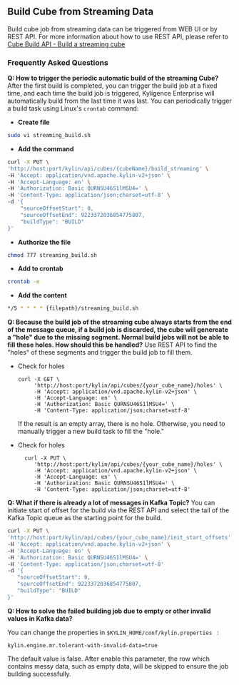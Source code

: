 ## Build Cube from Streaming Data

Build cube job from streaming data can be triggered from WEB UI or by REST API. For more information about how to use REST API, please refer to  [Cube Build API - Build a streaming cube](../../rest/cube_api/cube_build_api.en.md#build-a-streaming-cube)

### Frequently Asked Questions

**Q: How to trigger the periodic automatic build of the streaming Cube?**
After the first build is completed, you can trigger the build job at a fixed time, and each time the build job is triggered, Kyligence Enterprise will automatically build from the last time it was last. You can periodically trigger a build task using Linux's `crontab` command:
   - **Create file**
   ```sh
   sudo vi streaming_build.sh
   ```
   - **Add the command**
   ```sh
   curl -X PUT \
   'http://host:port/kylin/api/cubes/{cubeName}/build_streaming' \
   -H 'Accept: application/vnd.apache.kylin-v2+json' \
   -H 'Accept-Language: en' \
   -H 'Authorization: Basic QURNSU46S1lMSU4=' \
   -H 'Content-Type: application/json;charset=utf-8' \
   -d '{ 
       "sourceOffsetStart": 0, 
       "sourceOffsetEnd": 9223372036854775807, 
       "buildType": "BUILD"
   }'   
   ```
   - **Authorize the file**
   ```sh
   chmod 777 streaming_build.sh
   ```
   
   - **Add to crontab**
   ```sh
   crontab -e　
   ```
   - **Add the content**
   ```sh
   */5 * * * * {filepath}/streaming_build.sh
   ```

**Q: Because the build job of the streaming cube always starts from the end of the message queue, if a build job is discarded, the cube will genereate a "hole" due to the missing segment. Normal build jobs will not be able to fill these holes. How should this be handled?**
Use REST API to find the "holes" of these segments and trigger the build job to fill them.

- Check for holes

  ```shell
  curl -X GET \
       'http://host:port/kylin/api/cubes/{your_cube_name}/holes' \
       -H 'Accept: application/vnd.apache.kylin-v2+json' \
       -H 'Accept-Language: en' \
       -H 'Authorization: Basic QURNSU46S1lMSU4=' \
       -H 'Content-Type: application/json;charset=utf-8'
  ```

  If the result is an empty array, there is no hole. Otherwise, you need to manually trigger a new build task to fill the "hole."

- Check for holes

  ```shell
    curl -X PUT \
       'http://host:port/kylin/api/cubes/{your_cube_name}/holes' \
       -H 'Accept: application/vnd.apache.kylin-v2+json' \
       -H 'Accept-Language: en' \
       -H 'Authorization: Basic QURNSU46S1lMSU4=' \
       -H 'Content-Type: application/json;charset=utf-8'
  ```

**Q: What if there is already a lot of messages in Kafka Topic?**
You can initiate start of offset for the build via the REST API and select the tail of the Kafka Topic queue as the starting point for the build.

   ```sh
   curl -X PUT \
   'http://host:port/kylin/api/cubes/{your_cube_name}/init_start_offsets' \
   -H 'Accept: application/vnd.apache.kylin-v2+json' \
   -H 'Accept-Language: en' \
   -H 'Authorization: Basic QURNSU46S1lMSU4=' \
   -H 'Content-Type: application/json;charset=utf-8'
   -d '{ 
      "sourceOffsetStart": 0, 
      "sourceOffsetEnd": 9223372036854775807, 
      "buildType": "BUILD"
   }' 
   ```

**Q: How to solve the failed building job due to empty or other invalid values in Kafka data?**

You can change the properties in  `$KYLIN_HOME/conf/kylin.properties ` :

```properties
kylin.engine.mr.tolerant-with-invalid-data=true
```

The default value is false. After enable this parameter, the row which contains messy data, such as empty data, will be skipped to ensure the job building successfully.
